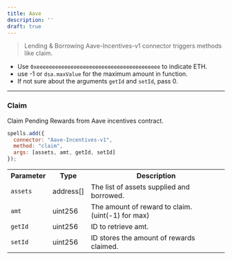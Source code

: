 ```yaml
---
title: Aave
description: ''
draft: true
---
```

> Lending & Borrowing
Aave-Incentives-v1 connector triggers methods like claim.

- Use `0xeeeeeeeeeeeeeeeeeeeeeeeeeeeeeeeeeeeeeeee` to indicate ETH.
- use -1 or `dsa.maxValue` for the maximum amount in function.
- If not sure about the arguments `getId` and `setId`, pass 0.

---

### Claim

Claim Pending Rewards from Aave incentives contract.

```javascript
spells.add({
  connector: "Aave-Incentives-v1",
  method: "claim",
  args: [assets, amt, getId, setId]
});
```

<table class="table">
  <tr>
    <th>Parameter</th>
    <th>Type</th>
    <th>Description</th>
  </tr>
   <tr>
     <td><code>assets</code></td>
     <td>address[]</td>
     <td>The list of assets supplied and borrowed.</td>
   <tr>
   <tr>
     <td><code>amt</code></td>
     <td>uint256</td>
     <td>The amount of reward to claim. (uint(-1) for max)</td>
   <tr>
   <tr>
     <td><code>getId</code></td>
     <td>uint256</td>
     <td>ID to retrieve amt.</td>
   <tr>
   <tr>
     <td><code>setId</code></td>
     <td>uint256</td>
     <td>ID stores the amount of rewards claimed.</td>
   <tr>
</table>